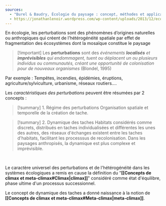 ```yaml
---
sources:
  - "Burel & Baudry, Écologie du paysage : concept, méthodes et applications (2nde édition)"
  - https://jonathanlenoir.wordpress.com/wp-content/uploads/2013/12/ecologie-du-paysage.pdf
---
```


En écologie, les perturbations sont des phénomènes d’origines naturelles ou anthropiques qui créent de l’hétérogénéité spatiale par effet de fragmentation des écosystèmes dont la mosaïque constitue le paysage

>[!important] Les **perturbations** sont des *événements **localisés** et **imprévisibles** qui  endommagent, tuent ou déplacent un ou plusieurs individus ou communautés, créant une opportunité de colonisation pour de nouveaux organismes* (Blondel, 1995)

Par exemple : Tempêtes, incendies, épidémies, éruptions, agriculture/sylviculture, urbanisme, réseaux routiers....

Les *caractéristiques des perturbations* peuvent être résumées par 2 concepts :

>[!summary] 1. Régime des perturbations
> Organisation spatiale et temporelle de la création de tache.

>[!summary] 2. Dynamique des taches
>Habitats considérés comme discrets, distribués en taches individualisées et différentes les unes des autres, des réseaux d'échanges existent entre les taches d'habitats, facilitant les processsus de recolonisation. Dans les paysages anthropisés, la dynamique est plus complexe et imprévisible.

<br>

Le caractère universel des perturbations et de l'hétérogénéité dans les systèmes écologiques a remis en cause la définition du "**[[Concepts de climax et meta-climax#Climax|climax]]**" considéré comme état d'équilibre, phase ultime d'un processus successionnel.

Le concept de dynamique des taches a donné naissance à la notion de **[[Concepts de climax et meta-climax#Meta-climax|meta-climax]]**.